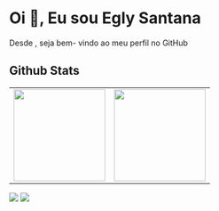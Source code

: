 

# Oi 👋, Eu sou Egly Santana

Desde , seja bem- vindo ao meu perfil no GitHub

## Github Stats
<center>
<table>
<tr>
    <td><img height="165em" src="https://github-readme-stats.vercel.app/api?username=eglysc&show_icons=true&theme=dark&include_all_commits=true&count_private=true" /></td>
    <td><img height="165em" src="https://github-readme-stats.vercel.app/api/top-langs/?username=eglysc&layout=compact&langs_count=7&theme=dark" /></td>
</tr>
</table>
</center>
</div>



[<img src="https://img.shields.io/badge/linkedin-%230077B5.svg?&style=for-the-badge&logo=linkedin&logoColor=white" />](https://www.linkedin.com/in/eglysantana/) [<img src = "https://img.shields.io/badge/instagram-%23E4405F.svg?&style=for-the-badge&logo=instagram&logoColor=white">](https://www.instagram.com/eglysantana/)





<!---
eglysc/eglysc is a ✨ special ✨ repository because its `README.md` (this file) appears on your GitHub profile.
You can click the Preview link to take a look at your changes.
--->
